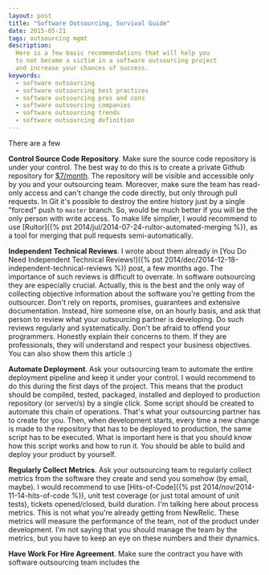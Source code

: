 ```yaml
---
layout: post
title: "Software Outsourcing, Survival Guide"
date: 2015-05-21
tags: outsourcing mgmt
description:
  Here is a few basic recommendations that will help you
  to not become a victim in a software outsourcing project
  and increase your chances of success.
keywords:
  - software outsourcing
  - software outsourcing best practices
  - software outsourcing pros and cons
  - software outsourcing companies
  - software outsourcing trends
  - software outsourcing definition
---
```


There are a few

<!--more-->

**Control Source Code Repository**.
Make sure the source code repository is under your control. The best
way to do this is to create a private Github repository for
[$7/month](https://github.com/pricing). The repository will be visible and
accessible only by you and your outsourcing team. Moreover, make sure
the team has read-only access and can't change the code directly, but only
through pull requests. In Git it's possible to destroy the entire history
just by a single "forced" push to `master` branch. So, would be much better
if you will be the only person with write access. To make life simplier,
I would recommend to use [Rultor]({% pst 2014/jul/2014-07-24-rultor-automated-merging %}),
as a tool for merging that pull requests semi-automatically.

**Independent Technical Reviews**.
I wrote about them already in
[You Do Need Independent Technical Reviews!]({% pst 2014/dec/2014-12-18-independent-technical-reviews %})
post, a few months ago. The importance of such reviews is difficult
to overrate. In software outsourcing they are especially crucial.
Actually, this is the best and the only way of collecting
objective information about the software you're getting from the outsourcer.
Don't rely on reports, promises, guarantees and extensive documentation.
Instead, hire someone else, on an hourly basis, and ask that person
to review what your outsourcing partner is developing. Do such reviews
regularly and systematically. Don't be afraid to offend your programmers.
Honestly explain their concerns to them. If they are professionals, they
will understand and respect your business objectives.
You can also show them this article :)

**Automate Deployment**.
Ask your outsourcing team to automate the entire deployment pipeline and
keep it under your control. I would recommend to do this during the first
days of the project. This means that the product should be compiled, tested,
packaged, installed and deployed to production repository (or server/s) by
a single click. Some script should be created to automate this chain
of operations. That's what your outsourcing partner has to create for you.
Then, when development starts, every time a new change is made to the
repository that has to be deployed to production, the same script has
to be executed. What is important here is that you should know how
this script works and how to run it. You should be able to build and deploy your
product by yourself.

**Regularly Collect Metrics**.
Ask your outsourcing team to regularly collect metrics from the software
they create and send you somehow (by email, maybe). I would recommend to use
[Hits-of-Code]({% pst 2014/nov/2014-11-14-hits-of-code %}),
unit test coverage (or just total amount of unit tests), tickets opened/closed,
build duration. I'm talking here about process metrics. This is not what
you're already getting from NewRelic. These metrics will measure the
performance of the team, not of the product under development. I'm not saying
that you should manage the team by the metrics, but you have to keep
an eye on these numbers and their dynamics.

**Have Work For Hire Agreement**.
Make sure the contract you have with software outsourcing team
includes the
